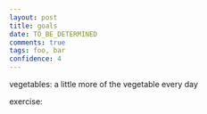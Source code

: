 ```yaml
---
layout: post
title: goals
date: TO_BE_DETERMINED
comments: true
tags: foo, bar
confidence: 4
---
```



vegetables:
a little more of the vegetable every day

exercise:


